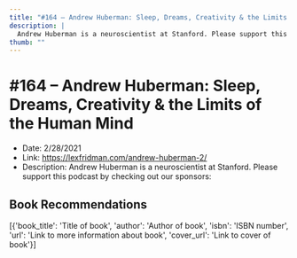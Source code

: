 ```yaml
---
title: "#164 – Andrew Huberman: Sleep, Dreams, Creativity & the Limits of the Human Mind"
description: |
  Andrew Huberman is a neuroscientist at Stanford. Please support this podcast by checking out our sponsors:"
thumb: ""
---
```


# #164 – Andrew Huberman: Sleep, Dreams, Creativity & the Limits of the Human Mind

  - Date: 2/28/2021
  - Link: https://lexfridman.com/andrew-huberman-2/
  - Description: Andrew Huberman is a neuroscientist at Stanford. Please support this podcast by checking out our sponsors:

## Book Recommendations

[{'book_title': 'Title of book', 'author': 'Author of book', 'isbn': 'ISBN number', 'url': 'Link to more information about book', 'cover_url': 'Link to cover of book'}]